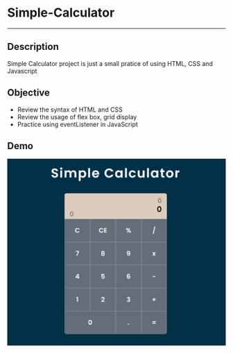 # Simple-Calculator

---

## Description

Simple Calculator project is just a small pratice of using HTML, CSS and Javascript


## Objective

- Review the syntax of HTML and CSS
- Review the usage of flex box, grid display
- Practice using eventListener in JavaScript


## Demo
![](Simple%20Calculator/Demo-Picture.png)
